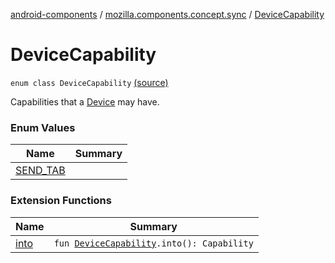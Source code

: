 [android-components](../../index.md) / [mozilla.components.concept.sync](../index.md) / [DeviceCapability](./index.md)

# DeviceCapability

`enum class DeviceCapability` [(source)](https://github.com/mozilla-mobile/android-components/blob/master/components/concept/sync/src/main/java/mozilla/components/concept/sync/Devices.kt#L154)

Capabilities that a [Device](../-device/index.md) may have.

### Enum Values

| Name | Summary |
|---|---|
| [SEND_TAB](-s-e-n-d_-t-a-b.md) |  |

### Extension Functions

| Name | Summary |
|---|---|
| [into](../../mozilla.components.service.fxa/into.md) | `fun `[`DeviceCapability`](./index.md)`.into(): Capability` |

